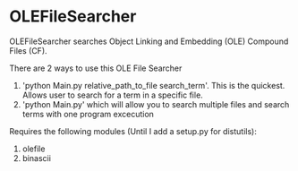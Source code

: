 # OLEFileSearcher

OLEFileSearcher searches Object Linking and Embedding (OLE) Compound Files (CF).

There are 2 ways to use this OLE File Searcher
1) 'python Main.py relative_path_to_file search_term'. This is the quickest. Allows user to search for a term in a specific file.
2) 'python Main.py' which will allow you to search multiple files and search terms with one program excecution

Requires the following modules (Until I add a setup.py for distutils):
1) olefile
2) binascii

